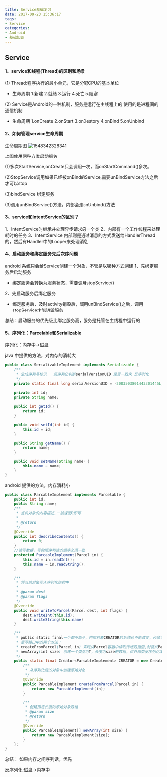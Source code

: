 ```yaml
---
title: Service基础复习
date: 2017-09-23 15:36:17
tags: 
- Service
categories: 
- Android
- 基础知识
---
```


## Service 

#### 1、service和线程(Thread)的区别和场景

(1) Thread:程序执行的最小单元，它是分配CPU的基本单位
* 生命周期
1.新建
2.就绪
3.运行
4.死亡
5.阻塞

(2) Service是Android的一种机制，服务是运行在主线程上的 
使用的是进程间的通信机制
* 生命周期
1.onCreate
2.onStart
3.onDestory
4.onBind
5.onUnbind

#### 2、如何管理service生命周期

生命周期图
![1548342328341](assets/1548342328341.png)

上图使用两种方发启动服务

(1)多次StartService,onCreate只会调用一次，而onStartCommand()多次。

(2)StopService调用如果已经被onBind的Service,需要unBindService方法之后才可以stop

(3)bindService 绑定服务

(3)调用unBindService()方法，内部会走onUnbind()方法

#### 3、service和IntentService的区别？
1、IntentService时继承并处理异步请求的一个类
2、内部有一个工作线程来处理耗时的任务
3、IntentService 内部则是通过消息的方式发送给HandlerThread的，然后有Handler中的Looper来处理消息

#### 4、启动服务和绑定服务先后次序问题
android 系统只会给Service创建一个对象，不管是以哪种方式创建
1、先绑定服务后启动服务 
* 绑定服务会转换为服务状态，需要调用stopService()

2、先启动服务后绑定服务
* 绑定服务后，及时activity销毁后，调用unBindService()之后，调用stopService才能销毁服务

总结：启动服务的优先级比绑定服务高，服务是托管在主线程中运行的

####  5、序列化：Parcelable和Serializable
序列化：内存中->磁盘

java 中提供的方法，对内存的消耗大
``` java
public class SerializableImplement implements Serializable {
    /**
     * 生成序列号标识   反序列化判断serialVersionUID 是否一致来 反序列化
     */
    private static final long serialVersionUID = -2083503801443301445L;

    private int id;
    private String name;
    
    public int getId() {
        return id;
    }

    public void setId(int id) {
        this.id = id;
    }

    public String getName() {
        return name;
    }

    public void setName(String name) {
        this.name = name;
    }
}
```
android 提供的方法，内存消耗小
```  java 
public class ParcableImplement implements Parcelable {
    public int id;
    public String name;
    /**
     * 当前对象的内容描述,一般返回0即可
     *
     * @return
     */
    @Override
    public int describeContents() {
        return 0;
    }
    //读写数据，写的顺序和读的顺序必须一致
    protected ParcableImplement(Parcel in) {
        this.id = in.readInt();
        this.name = in.readString();
    }

    /**
     * 将当前对象写入序列化结构中
     *
     * @param dest
     * @param flags
     */
    @Override
    public void writeToParcel(Parcel dest, int flags) {
        dest.writeInt(this.id);
        dest.writeString(this.name);
    }

    /**
     * public static final一个都不能少，内部对象CREATOR的名称也不能改变，必须全部大写。
     * 重写接口中的两个方法：
     * createFromParcel(Parcel in) 实现从Parcel容器中读取传递数据值,封装成Parcelable对象返回逻辑层，
     * newArray(int size) 创建一个类型为T，长度为size的数组，供外部类反序列化本类数组使用。
     */
    public static final Creator<ParcableImplement> CREATOR = new Creator<ParcableImplement>() {
        /**
         * 从序列化后的对象中创建原始对象
         */
        @Override
        public ParcableImplement createFromParcel(Parcel in) {
            return new ParcableImplement(in);
        }

        /**
         * 创建指定长度的原始对象数组
         * @param size
         * @return
         */
        @Override
        public ParcableImplement[] newArray(int size) {
            return new ParcableImplement[size];
        }
    };
}

```
总结：
如果内存之间序列话，优先

反序列化:磁盘->内存中